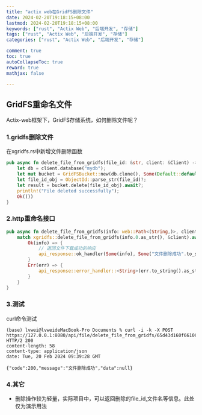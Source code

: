 ```yaml
---
title: "actix web在GridFS删除文件"
date: 2024-02-20T19:18:15+08:00
lastmod: 2024-02-20T19:18:15+08:00
keywords: ["rust", "Actix Web", "后端开发", "存储"]
tags: ["rust", "Actix Web", "后端开发", "存储"]
categories: ["rust", "Actix Web", "后端开发", "存储"]

comment: true
toc: true
autoCollapseToc: true
reward: true
mathjax: false

---
```


<!--more-->

## GridFS重命名文件


Actix-web框架下，GridFS存储系统，如何删除文件呢？


### 1.gridfs删除文件

在xgridfs.rs中新增文件删除函数

```rust
pub async fn delete_file_from_gridfs(file_id: &str, client: &Client) -> Result<(), Box<dyn std::error::Error>> {
	let db = client.database("mydb");
	let mut bucket = GridFSBucket::new(db.clone(), Some(Default::default()));
	let file_id_obj = ObjectId::parse_str(file_id)?;
	let result = bucket.delete(file_id_obj).await?;
	println!("File deleted successfully");
	Ok(())
}
```


### 2.http重命名接口

```rust
pub async fn delete_file_from_gridfs(info: web::Path<(String,)>, client: web::Data<Client>) -> Result<HttpResponse, Error> {
	match xgridfs::delete_file_from_gridfs(info.0.as_str(), &client).await {
		Ok(info) => {
			// 返回文件下载成功的响应
			api_response::ok_handler(Some(info), Some("文件删除成功".to_string())).await
		}
		Err(err) => {
			api_response::error_handler::<String>(err.to_string().as_str()).await
		}
	}
}
```

### 3.测试

curl命令测试


```shell
(base) lvwei@lvweideMacBook-Pro Documents % curl -i -k -X POST  https://127.0.0.1:8080/api/file/delete_file_from_gridfs/65d43d160f661065fb0a2998
HTTP/2 200 
content-length: 58
content-type: application/json
date: Tue, 20 Feb 2024 09:39:28 GMT

{"code":200,"message":"文件删除成功","data":null} 

```

### 4.其它

* 删除操作较为轻量，实际项目中，可以返回删除的file_id,文件名等信息。此处仅为演示用法
